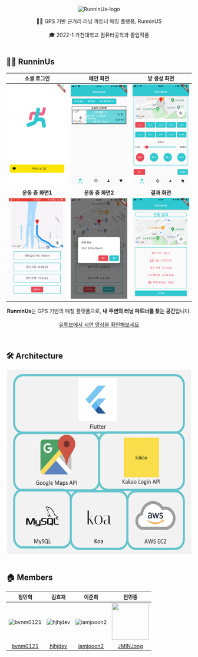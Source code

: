 <p align="center">
    <img src="./client/release/RunninUs.png" alt="RunninUs-logo" width="340" height="340">
</p>

<div align="center">
  🏃‍♀️ GPS 기반 근거리 러닝 파트너 매칭 플랫폼, RunninUS <br>

<br>
  🎓 2022-1 가천대학교 컴퓨터공학과 졸업작품
</div>

<br/>

## 🏃‍♀️ RunninUs

|소셜 로그인|메인 화면|방 생성 화면|
|:-:|:-:|:-:|
|<img src=./release/로그인.png>|<img src=./release/메인화면.png>|<img src=./release/방생성.png>|
|<b>운동 중 화면1</b>|<b>운동 중 화면2</b>|<b>결과 화면</b>|
|<img src=./release/운동중1.png>|<img src=./release/운동중2.png>|<img src=./release/결과화면.png>|

<p align="center">
    <b>RunninUs</b>는 GPS 기반의 매칭 플랫폼으로,
    <b>내 주변의 러닝 파트너를 찾는 공간</b>입니다.<br><br>
    <a href=https://youtu.be/F81QH4JttuE>유튜브에서 시연 영상을 확인해보세요</a>
</p>
<br/>

## 🛠 Architecture

<div align = center>
<img src=./release/아키텍쳐.png width="500" height="500">
</div>

<br/>

## 🏠 Members

|정민혁|김효재|이준희|전민종|
|:-:|:-:|:--:|:-:|
|<img src="https://avatars.githubusercontent.com/u/81516330?v=4" alt="bvnm0121" width="100" height="100">|<img src="https://avatars.githubusercontent.com/u/17705694?v=4" alt="hjhjdev" width="100" height="100">|<img src="https://avatars.githubusercontent.com/u/73161212?v=4" alt="iamjooon2" width="100" height="100">|<img src="https://avatars.githubusercontent.com/u/89850605?v=4" width="100" height="100">|<img src="https://avatars.githubusercontent.com/u/56240505?v=4" alt="kevin" width="100" height="100">|
|[bvnm0121](https://github.com/bvnm0121)|[hjhjdev](https://github.com/hjhjdev)|[iamjooon2](https://github.com/bperhaps)|[JMINJong](https://github.com/jminjong)|
